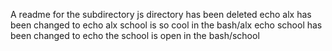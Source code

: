 A readme for the subdirectory
js directory has been deleted
echo alx has been changed to echo alx school is so cool in the bash/alx
echo school has been changed to echo the school is open in the bash/school
